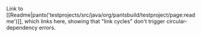 Link to
[[Readme|pants('testprojects/src/java/org/pantsbuild/testproject/page:readme')]],
which links here, showing that "link cycles" don't trigger
circular-dependency errors.